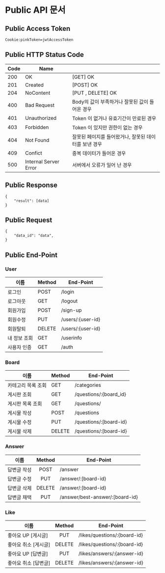 # Public API 문서

## Public Access Token&#x20;

```
Cookie:pinkToken=jwtAccessToken
```

## Public HTTP Status Code

| Code | Name                  |                                |
| ---- | --------------------- | ------------------------------ |
| 200  | OK                    | \[GET] OK                      |
| 201  | Created               | \[POST] OK                     |
| 204  | NoContent             | \[PUT , DELETE] OK             |
| 400  | Bad Request           | Body의 값이 부족하거나 잘못된 값이 들어온 경우   |
| 401  | Unauthorized          | Token 이 없거나 유효기간이 만료된 경우       |
| 403  | Forbidden             | Token 이 있지만 권한이 없는 경우          |
| 404  | Not Found             | 잘못된 페이지를 들어왔거나, 잘못된 데이터를 보낸 경우 |
| 409  | Confict               | 중복 데이터가 들어온 경우                 |
| 500  | Internal Server Error | 서버에서 오류가 일어 난 경우               |

## Public Response

```
{
    "result": [data]
}
```

## Public Request

```
{
    "data_id": "data",
}
```

## Public End-Point

### User

| 이름      | Method | End-Point         |
| ------- | ------ | ----------------- |
| 로그인     | POST   | /login            |
| 로그아웃    | GET    | /logout           |
| 회원가입    | POST   | /sign-up          |
| 회원수정    | PUT    | /users/:{user-id} |
| 회원탈퇴    | DELETE | /users/:{user-id} |
| 내 정보 조회 | GET    | /userinfo         |
| 사용자 인증  | GET    | /auth             |

### Board

| 이름         | Method | End-Point                   |
| ---------- | ------ | --------------------------- |
| 카테고리 목록 조회 | GET    | /categories                 |
| 게시판 조회     | GET    | /questions/:{board\_id}           |
| 게시판 목록 조회  | GET    | /questions/                    |
| 게시물 작성     | POST   | /questions              |
| 게시물 수정     | PUT    | /questions/:\[board-id} |
| 게시물 삭제     | DELETE | /questions/:\[board-id} |

### Answer

| 이름     | Method | End-Point                            |
| ------ | :----: | ------------------------------------ |
| 답변글 작성 |  POST  | /answer                          |
| 답변글 수정 |   PUT  | /answer/:\[board-id}             |
| 답변글 삭제 | DELETE | /answer/:\[board-id}             |
| 답변글 채택 |   PUT  | /answer/best-answer/:\[board-id} |

### Like

| 이름            | Method | End-Point                        |
| ------------- | :----: | -------------------------------- |
| 좋아요 UP \[게시글] |   PUT  | /likes/questions/:{board-id} |
| 좋아요 취소 \[게시글] | DELETE | /likes/questions/:{board-id} |
| 좋아요 UP \[답변글] |   PUT  | /likes/answers/:{answer-id}  |
| 좋아요 취소 \[답변글] | DELETE | /likes/answers/:{answer-id}  |



